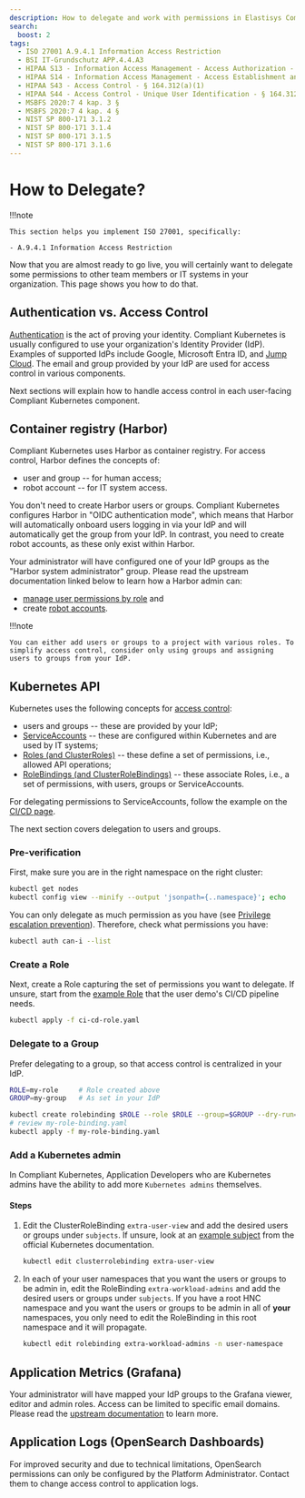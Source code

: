 ```yaml
---
description: How to delegate and work with permissions in Elastisys Compliant Kubernetes, the security-focused Kubernetes distribution.
search:
  boost: 2
tags:
  - ISO 27001 A.9.4.1 Information Access Restriction
  - BSI IT-Grundschutz APP.4.4.A3
  - HIPAA S13 - Information Access Management - Access Authorization - § 164.308(a)(4)(ii)(B)
  - HIPAA S14 - Information Access Management - Access Establishment and Modification - § 164.308(a)(4)(ii)(C)
  - HIPAA S43 - Access Control - § 164.312(a)(1)
  - HIPAA S44 - Access Control - Unique User Identification - § 164.312(a)(2)(i)
  - MSBFS 2020:7 4 kap. 3 §
  - MSBFS 2020:7 4 kap. 4 §
  - NIST SP 800-171 3.1.2
  - NIST SP 800-171 3.1.4
  - NIST SP 800-171 3.1.5
  - NIST SP 800-171 3.1.6
---
```


# How to Delegate?

!!!note

    This section helps you implement ISO 27001, specifically:

    - A.9.4.1 Information Access Restriction

Now that you are almost ready to go live, you will certainly want to delegate some permissions to other team members or IT systems in your organization.
This page shows you how to do that.

## Authentication vs. Access Control

[Authentication](https://en.wikipedia.org/wiki/Authentication) is the act of proving your identity. Compliant Kubernetes is usually configured to use your organization's Identity Provider (IdP). Examples of supported IdPs include Google, Microsoft Entra ID, and [Jump Cloud](https://jumpcloud.com/). The email and group provided by your IdP are used for access control in various components.

Next sections will explain how to handle access control in each user-facing Compliant Kubernetes component.

## Container registry (Harbor)

Compliant Kubernetes uses Harbor as container registry. For access control, Harbor defines the concepts of:

- user and group -- for human access;
- robot account -- for IT system access.

You don't need to create Harbor users or groups. Compliant Kubernetes configures Harbor in "OIDC authentication mode", which means that Harbor will automatically onboard users logging in via your IdP and will automatically get the group from your IdP. In contrast, you need to create robot accounts, as these only exist within Harbor.

Your administrator will have configured one of your IdP groups as the "Harbor system administrator" group.
Please read the upstream documentation linked below to learn how a Harbor admin can:

- [manage user permissions by role](https://goharbor.io/docs/2.4.0/administration/managing-users/user-permissions-by-role/) and
- create [robot accounts](https://goharbor.io/docs/2.4.0/administration/robot-accounts/).

!!!note

    You can either add users or groups to a project with various roles. To simplify access control, consider only using groups and assigning users to groups from your IdP.

## Kubernetes API

Kubernetes uses the following concepts for [access control](https://kubernetes.io/docs/reference/access-authn-authz/authentication/):

- users and groups -- these are provided by your IdP;
- [ServiceAccounts](https://kubernetes.io/docs/reference/access-authn-authz/service-accounts-admin/) -- these are configured within Kubernetes and are used by IT systems;
- [Roles (and ClusterRoles)](https://kubernetes.io/docs/reference/access-authn-authz/rbac/#role-and-clusterrole) -- these define a set of permissions, i.e., allowed API operations;
- [RoleBindings (and ClusterRoleBindings)](https://kubernetes.io/docs/reference/access-authn-authz/rbac/#rolebinding-and-clusterrolebinding) -- these associate Roles, i.e., a set of permissions, with users, groups or ServiceAccounts.

For delegating permissions to ServiceAccounts, follow the example on the [CI/CD page](ci-cd.md#external-cicd).

The next section covers delegation to users and groups.

### Pre-verification

First, make sure you are in the right namespace on the right cluster:

```bash
kubectl get nodes
kubectl config view --minify --output 'jsonpath={..namespace}'; echo
```

You can only delegate as much permission as you have (see [Privilege escalation prevention](https://kubernetes.io/docs/reference/access-authn-authz/rbac/#privilege-escalation-prevention-and-bootstrapping)). Therefore, check what permissions you have:

```bash
kubectl auth can-i --list
```

### Create a Role

Next, create a Role capturing the set of permissions you want to delegate. If unsure, start from the [example Role](https://github.com/elastisys/compliantkubernetes/blob/main/user-demo/deploy/ci-cd-role.yaml) that the user demo's CI/CD pipeline needs.

```bash
kubectl apply -f ci-cd-role.yaml
```

### Delegate to a Group

Prefer delegating to a group, so that access control is centralized in your IdP.

```bash
ROLE=my-role     # Role created above
GROUP=my-group   # As set in your IdP

kubectl create rolebinding $ROLE --role $ROLE --group=$GROUP --dry-run=client -o yaml > my-role-binding.yaml
# review my-role-binding.yaml
kubectl apply -f my-role-binding.yaml
```

### Add a Kubernetes admin

In Compliant Kubernetes, Application Developers who are Kubernetes admins have the ability to add more `Kubernetes admins` themselves.

#### Steps

1. Edit the ClusterRoleBinding `extra-user-view` and add the desired users or groups under `subjects`. If unsure, look at an [example subject](https://kubernetes.io/docs/reference/access-authn-authz/rbac/#referring-to-subjects) from the official Kubernetes documentation.

    ```bash
    kubectl edit clusterrolebinding extra-user-view
    ```

1. In each of your user namespaces that you want the users or groups to be admin in, edit the RoleBinding `extra-workload-admins` and add the desired users or groups under `subjects`. If you have a root HNC namespace and you want the users or groups to be admin in all of **your** namespaces, you only need to edit the RoleBinding in this root namespace and it will propagate.

    ```bash
    kubectl edit rolebinding extra-workload-admins -n user-namespace
    ```

## Application Metrics (Grafana)

Your administrator will have mapped your IdP groups to the Grafana viewer, editor and admin roles.
Access can be limited to specific email domains.
Please read the [upstream documentation](https://grafana.com/docs/grafana/latest/administration/roles-and-permissions/) to learn more.

## Application Logs (OpenSearch Dashboards)

For improved security and due to technical limitations, OpenSearch permissions can only be configured by the Platform Administrator.
Contact them to change access control to application logs.
